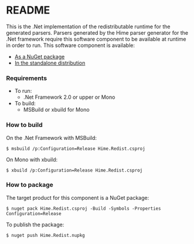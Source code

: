 # README #

This is the .Net implementation of the redistributable runtime for the generated parsers.
Parsers generated by the Hime parser generator for the .Net framework require this software component to be available at runtime in order to run.
This software component is available:

* [As a NuGet package](https://www.nuget.org/packages/Hime.Redist/)
* [In the standalone distribution](https://bitbucket.org/laurentw/hime/downloads/)



### Requirements ###

* To run:
	* .Net Framework 2.0 or upper or Mono
* To build:
	* MSBuild or xbuild for Mono



### How to build ###

On the .Net Framework with MSBuild:

```
$ msbuild /p:Configuration=Release Hime.Redist.csproj
```

On Mono with xbuild:

```
$ xbuild /p:Configuration=Release Hime.Redist.csproj
```



### How to package ###

The target product for this component is a NuGet package:

```
$ nuget pack Hime.Redist.csproj -Build -Symbols -Properties Configuration=Release
```

To publish the package:

```
$ nuget push Hime.Redist.nupkg
```
